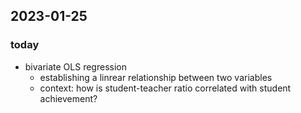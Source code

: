 ## 2023-01-25

### today 
- bivariate OLS regression
    - establishing a linrear relationship between two variables
    - context: how is student-teacher ratio correlated with student achievement?

